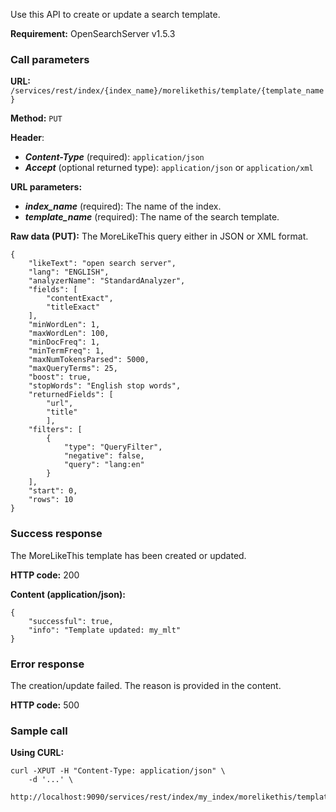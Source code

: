 Use this API to create or update a search template.

**Requirement:** OpenSearchServer v1.5.3

### Call parameters

**URL:** ```/services/rest/index/{index_name}/morelikethis/template/{template_name}```

**Method:** ```PUT```

**Header**:
- _**Content-Type**_ (required): ```application/json```
- _**Accept**_ (optional returned type): ```application/json``` or ```application/xml```

**URL parameters:**
- _**index_name**_ (required): The name of the index.
- _**template_name**_ (required): The name of the search template.

**Raw data (PUT):**
The MoreLikeThis query either in JSON or XML format.

	{
		"likeText": "open search server",
		"lang": "ENGLISH",
		"analyzerName": "StandardAnalyzer",
		"fields": [
			"contentExact",
			"titleExact"
		],
		"minWordLen": 1,
		"maxWordLen": 100,
		"minDocFreq": 1,
		"minTermFreq": 1,
		"maxNumTokensParsed": 5000,
		"maxQueryTerms": 25,
		"boost": true,
		"stopWords": "English stop words",
		"returnedFields": [
			"url",
			"title"
			],
		"filters": [
			{
				"type": "QueryFilter",
				"negative": false,
				"query": "lang:en"
			}
		],
		"start": 0,
		"rows": 10
	}
    

### Success response
The MoreLikeThis template has been created or updated.

**HTTP code:**
200

**Content (application/json):**

    {
        "successful": true,
        "info": "Template updated: my_mlt"
    }
    

### Error response

The creation/update failed. The reason is provided in the content.

**HTTP code:**
500

### Sample call

**Using CURL:**

    curl -XPUT -H "Content-Type: application/json" \
        -d '...' \
        http://localhost:9090/services/rest/index/my_index/morelikethis/template/my_mlt
    